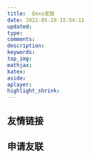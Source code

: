 ```yaml
---
title:  Qexo友链
date: 2022-05-28 15:54:11
updated: 
type: 
comments: 
description: 
keywords: 
top_img: 
mathjax: 
katex: 
aside:
aplayer:
highlight_shrink:
---
```


## 友情链接

<div id="qexo-friends"></div>
<link rel="stylesheet" href="https://cdn.cxl2020mc.top/npm/qexo-static/hexo/friends/friends.css"/>
<script src="https://cdn.cxl2020mc.top/npm/qexo-static/hexo/friends/friends.js"></script>
<script>loadQexoFriends("qexo-friends", "https://cdn.cxl2020mc.top")</script>

## 申请友联



